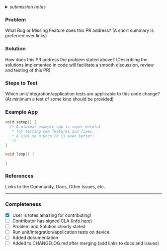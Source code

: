 <details>
  <summary><i>submission notes</i></summary>

```
**Important:** Please sanitize/remove any confidential info like usernames, passwords, org names, product names/ids, access tokens, client ids/secrets, or anything else you don't wish to share.

Please Read and Sign the Contributor License Agreement ([Info here](https://github.com/spark/firmware/blob/develop/CONTRIBUTING.md)).

You may also delete this submission notes header if you'd like. Thank you for contributing!
```
</details>

### Problem

What Bug or Missing Feature does this PR address? (A short summary is preferred over links)

### Solution

How does this PR address the problem stated above? (Describing the solutions implemented in code will facilitate a smooth discussion, review and testing of this PR)

### Steps to Test

Which unit/integration/application tests are applicable to this code change? (At minimum a test of some kind should be provided)

### Example App

```c
void setup() {
  /* A minimal example app is super helpful 
   * for testing new features and fixes. 
   * A link to a Docs PR is even better!
   */
}

void loop() {

}
```

### References

Links to the Community, Docs, Other Issues, etc..

---

### Completeness

- [x] User is totes amazing for contributing!
- [ ] Contributor has signed CLA ([Info here](https://github.com/spark/firmware/blob/develop/CONTRIBUTING.md))
- [ ] Problem and Solution clearly stated
- [ ] Run unit/integration/application tests on device
- [ ] Added documentation
- [ ] Added to CHANGELOG.md after merging (add links to docs and issues)
